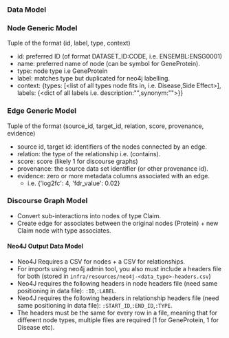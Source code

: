 
### Data Model

### Node Generic Model
Tuple of the format (id, label, type, context)
- id: preferred ID (of format DATASET_ID:CODE, i.e. ENSEMBL:ENSG0001)
- name: preferred name of node (can be symbol for GeneProtein).
- type: node type i.e GeneProtein
- label: matches type but duplicated for neo4j labelling.
- context: {types: [<list of all types node fits in, i.e. Disease,Side Effect>],
           labels: {<dict of all labels i.e. description:"",synonym:"">}}


### Edge Generic Model
Tuple of the format (source_id, target_id, relation, score, provenance, evidence)
- source id, target id: identifiers of the nodes connected by an edge. 
- relation: the type of the relationship i.e. (contains).
- score: score (likely 1 for discourse graphs)
- provenance: the source data set identifier (or other provenance id).
- evidence: zero or more metadata columns associated with an edge.
    - i.e. {'log2fc': 4, 'fdr_value': 0.02}
    

### Discourse Graph Model
- Convert sub-interactions into nodes of type Claim.
- Create edge for associates between the original nodes (Protein) + new Claim node with type associates.


#### Neo4J Output Data Model

- Neo4J Requires a CSV for nodes + a CSV for relationships.
- For imports using neo4j admin tool, you also must include a headers file for both (stored in `infra/resources/neo4j-<data_type>-headers.csv`)
- Neo4J requires the following headers in node headers file (need same positioning in data file): `:ID`,`:LABEL`.
- Neo4J requires the following headers in relationship headers file (need same positioning in data file): `:START_ID`,`:END_ID`,`:TYPE`.
- The headers must be the same for every row in a file, meaning that for different node types, multiple files are required (1 for GeneProtein, 1 for Disease etc).
